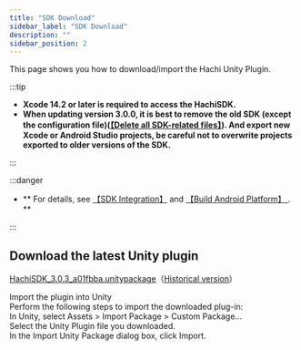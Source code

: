 ```yaml
---
title: "SDK Download"
sidebar_label: "SDK Download"
description: ""
sidebar_position: 2
---
```

This page shows you how to download/import the Hachi Unity Plugin.

:::tip

 - **Xcode 14.2 or later is required to access the HachiSDK.**       
 - **When updating version 3.0.0, it is best to remove the old SDK (except the configuration file)([【Delete all SDK-related files】](other.md)). And export new Xcode or Android Studio projects, be careful not to overwrite projects exported to older versions of the SDK.**   

:::


:::danger

 - ** For details, see [【SDK Integration】](integration.md) and [【Build Android Platform】 ](sdk-projectsettings/sdk-projectsettings-android.md). **       

:::

## Download the latest Unity plugin<br/>
[HachiSDK_3.0.3_a01fbba.unitypackage](https://touka-artifacts.oss-cn-beijing.aliyuncs.com/TKG%20%E5%8F%91%E8%A1%8C%E6%8A%80%E6%9C%AF/Hachi%20SDK/Unity/3.0.3/HachiSDK_3.0.3_a01fbba.unitypackage)（[Historical version](/versions)）
<a id='click'>    </a>

Import the plugin into Unity<br/>
Perform the following steps to import the downloaded plug-in:<br/>
In Unity, select Assets > Import Package > Custom Package...<br/>
Select the Unity Plugin file you downloaded.<br/>
In the Import Unity Package dialog box, click Import.<br/>

